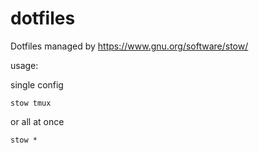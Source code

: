 # dotfiles

Dotfiles managed by https://www.gnu.org/software/stow/

usage:

single config
```
stow tmux
```

or all at once

```
stow *
```
